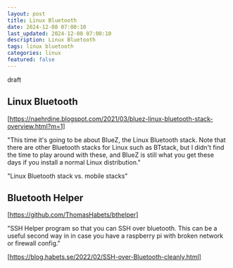 ```yaml
---
layout: post
title: Linux Bluetooth
date: 2024-12-08 07:00:10
last_updated: 2024-12-08 07:00:10
description: Linux Bluetooth 
tags: linux bluetooth
categories: linux
featured: false
---
```


draft

## Linux Bluetooth


[https://naehrdine.blogspot.com/2021/03/bluez-linux-bluetooth-stack-overview.html?m=1]: https://naehrdine.blogspot.com/2021/03/bluez-linux-bluetooth-stack-overview.html?m=1 "Linux Bluetooth"
[https://naehrdine.blogspot.com/2021/03/bluez-linux-bluetooth-stack-overview.html?m=1]


"This time it's going to be about BlueZ, the Linux Bluetooth stack. Note that there are other Bluetooth stacks for Linux such as BTstack, but I didn't find the time to play around with these, and BlueZ is still what you get these days if you install a normal Linux distribution."

"Linux Bluetooth stack vs. mobile stacks"


## Bluetooth Helper

[https://github.com/ThomasHabets/bthelper]: https://github.com/ThomasHabets/bthelper "Bluetooth Helper"
[https://github.com/ThomasHabets/bthelper]

"SSH Helper program so that you can SSH over bluetooth. This can be a useful second way in in case you have a 
raspberry pi with broken network or firewall config."

[https://blog.habets.se/2022/02/SSH-over-Bluetooth-cleanly.html]: https://blog.habets.se/2022/02/SSH-over-Bluetooth-cleanly.html "blog"
[https://blog.habets.se/2022/02/SSH-over-Bluetooth-cleanly.html]

